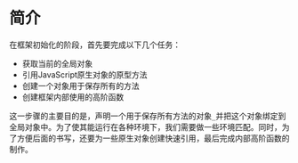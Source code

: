 # 简介
在框架初始化的阶段，首先要完成以下几个任务：
+ 获取当前的全局对象 
+ 引用JavaScript原生对象的原型方法 
+ 创建一个对象用于保存所有的方法
+ 创建框架内部使用的高阶函数

这一步骤的主要目的是，声明一个用于保存所有方法的对象`_`并把这个对象绑定到全局对象中。为了使其能运行在各种环境下，我们需要做一些环境匹配。同时，为了方便后面的书写，还要为一些原生对象创建快速引用，最后完成内部高阶函数的制作。
